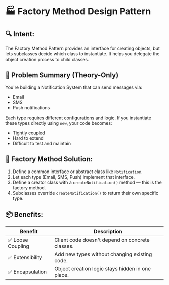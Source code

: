 # 🏭 Factory Method Design Pattern

## 🔍 Intent:
The Factory Method Pattern provides an interface for creating objects, but lets subclasses decide which class to instantiate. It helps you delegate the object creation process to child classes.

## 🧩 Problem Summary (Theory-Only)
You're building a Notification System that can send messages via:

- Email
- SMS
- Push notifications

Each type requires different configurations and logic. If you instantiate these types directly using `new`, your code becomes:

- Tightly coupled
- Hard to extend
- Difficult to test and maintain

## 🧠 Factory Method Solution:
1. Define a common interface or abstract class like `Notification`.
2. Let each type (Email, SMS, Push) implement that interface.
3. Define a creator class with a `createNotification()` method — this is the factory method.
4. Subclasses override `createNotification()` to return their own specific type.

## 📦 Benefits:
| Benefit          | Description                                  |
|------------------|----------------------------------------------|
| ✅ Loose Coupling | Client code doesn't depend on concrete classes. |
| ✅ Extensibility  | Add new types without changing existing code. |
| ✅ Encapsulation  | Object creation logic stays hidden in one place. |
